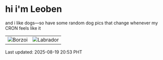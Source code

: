 # hi i'm Leoben

and i like dogs—so have some random dog pics that change whenever my CRON feels like it

|  |  |
|--------|----------|
| ![Borzoi](https://random-dog-vercel.vercel.app/api/random-borzoi?v=1755608034) | ![Labrador](https://random-dog-vercel.vercel.app/api/random-labrador?v=1755608034) |

Last updated: 2025-08-19 20:53 PHT

